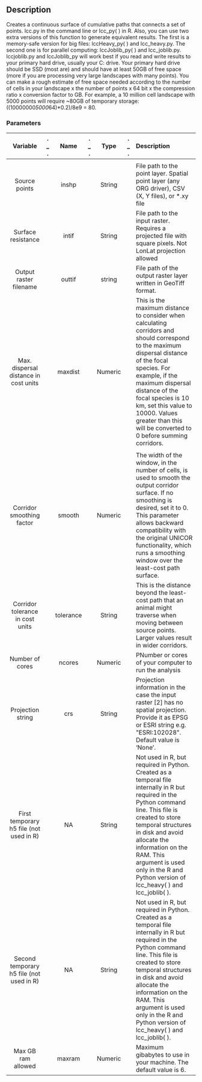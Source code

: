 ## Description

Creates a continuous surface of cumulative paths that connects a set of points. lcc.py in the command line or lcc_py( ) in R. Also, you can use two extra versions of this function to generate equivalent results. The first is a memory-safe version for big files: lccHeavy_py( ) and lcc_heavy.py. The second one is for parallel computing: lccJoblib_py( ) and lcc_joblib.py. lccjoblib.py and lccJoblib_py will work best if you read and write results to your primary hard drive, usually your C: drive. Your primary hard drive should be SSD (most are) and should have at least 50GB of free space (more if you are processing very large landscapes with many points). You can make a rough estimate of free space needed according to the number of cells in your landscape x the number of points x 64 bit x the compression ratio x conversion factor to GB. For example, a 10 million cell landscape with 5000 points will require ~80GB of temporary storage: ((10000000*5000*64)*0.2)/8e9 = 80.

###  Parameters

| Variable          | .  _  . | Name            | .  _  .  |   Type | .  _  . | Description |
| :---------------: | :--: |:--------------:  | :----: | :-----------------: | :--: |:---------- |
| | | | | | | | |
| Source points |      | inshp|       | String|      |File path to the point layer. Spatial point layer (any ORG driver), CSV (X, Y files), or *.xy file|
| Surface resistance |   |intif|     | String|      | File path to the input raster. Requires a projected file with square pixels. Not LonLat projection allowed|
| Output raster filename|  |outtif|  | string| |File path of the output raster layer written in GeoTiff format.|
|Max. dispersal distance in cost units| |maxdist| | Numeric| | This is the maximum distance to consider when calculating corridors and should correspond to the maximum dispersal distance of the focal species. For example, if the maximum dispersal distance of the focal species is 10 km, set this value to 10000. Values greater than this will be converted to 0 before summing corridors.|
| | | | | | | | |
|Corridor smoothing factor| |smooth| | Numeric| |The width of the window, in the number of cells, is used to smooth the output corridor surface. If no smoothing is desired, set it to 0. This parameter allows backward compatibility with the original UNICOR functionality, which runs a smoothing window over the least-cost path surface. |
| Corridor tolerance in cost units  | |tolerance|  |String|  | This is the distance beyond the least-cost path that an animal might traverse when moving between source points. Larger values result in wider corridors.|
|Number of cores | | ncores| |Numeric| |PNumber or cores of your computer to run the analysis | 
|Projection string  | | crs| |String| |Projection information in the case the input raster [2] has no spatial projection. Provide it as EPSG or ESRI string e.g. "ESRI:102028". Default value is ‘None’.|
| First temporary h5 file (not used in R)| |NA| |String| |Not used in R, but required in Python. Created as a temporal file internally in R but required in the Python command line. This file is created to store temporal structures in disk and avoid allocate the information on the RAM. This argument is used only in the R and Python version of lcc_heavy( ) and lcc_joblib( ).|
| Second temporary h5 file (not used in R)| | NA | | String| |Not used in R, but required in Python. Created as a temporal file internally in R but required in the Python command line. This file is created to store temporal structures in disk and avoid allocate the information on the RAM. This argument is used only in the R and Python version of lcc_heavy( ) and lcc_joblib( ).| 
|Max GB ram allowed| |maxram| |Numeric| |Maximum gibabytes to use in your machine. The default value is 6.|